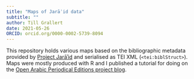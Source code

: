 ```yaml
---
title: "Maps of Jarāʾid data"
subtitle: ""
author: Till Grallert
date: 2021-05-26
ORCID: orcid.org/0000-0002-5739-8094
---
```


This repository holds various maps based on the bibliographic metadata provided by [Project Jarāʾid](https://github.com/projectjaraid/jaraid_source) and serialised as TEI XML (`<tei:biblStruct>`). Maps were mostly produced with R and I published a tutorial for doing on the [Open Arabic Periodical Editions project blog](https://openarabicpe.github.io/2021-04-29-mapping-with-r/).